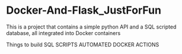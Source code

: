 # Docker-And-Flask_JustForFun
This is a project that contains a simple python API and a SQL scripted database, all integrated into Docker containers

Things to build
  SQL SCRIPTS
  AUTOMATED DOCKER ACTIONS
